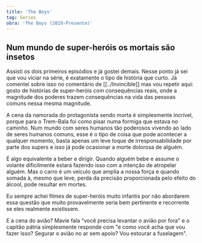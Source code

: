 ```yaml
---
title: 'The Boys'
tag: Series
obra: 'The Boys (2019-Presente)'
---
```


## Num mundo de super-heróis os mortais são insetos

Assisti os dois primeiros episódios e já gostei demais. Nesse ponto já sei que vou viciar na série, é exatamente o tipo de história que curto. Já comentei sobre isso no comentário de [[../Invincible]] mas vou repetir aqui: gosto de histórias de super-heróis com consequências reais, onde a magnitude dos poderes trazem consequências na vida das pessoas comuns nessa mesma magnitude.

A cena da namorada do protagonista sendo morta é simplesmente incrível, porque para o Trem-Bala foi como pisar numa formiga que estava no caminho. Num mundo com seres humanos tão poderosos vivendo ao lado de seres humanos comuns, esse é o tipo de coisa que pode acontecer a qualquer momento, basta apenas um leve toque de irresponsabilidade por parte dos supers e isso já pode ocasionar a morte dolorosa de alguém.

É algo equivalente a beber e dirigir. Quando alguém bebe e assume o volante dificilmente estará fazendo isso com a intenção de atropelar alguém. Mas o carro é um veículo que amplia a nossa força e quando somada à, mesmo que leve, perda da precisão proporcionada pelo efeito do álcool, pode resultar em mortes.

Eu sempre achei filmes de super-heróis muito infantis por não abordarem essa questão que muito provavelmente seria bem pertinente e recorrente se eles realmente existissem.

E a cena do avião? Mavie fala "você precisa levantar o avião por fora" e o capitão pátria simplesmente responde com "e como você acha que vou fazer isso? Segurar o avião no ar sem apoio? Vou estourar a fuselagem".
